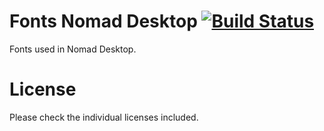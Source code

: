 # Fonts Nomad Desktop [![Build Status](https://travis-ci.org/Nitrux/fonts-nomad-desktop.svg?branch=master)](https://travis-ci.org/Nitrux/fonts-nomad-desktop)

Fonts used in Nomad Desktop.

# License
Please check the individual licenses included.
